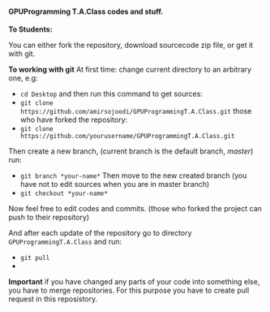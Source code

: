 #### GPUProgramming T.A.Class codes and stuff.

**To Students:**

You can either fork the repository, download sourcecode zip file, or get it with git.

**To working with git**
At first time:
change current directory to an arbitrary one, e.g:
* `cd Desktop`
and then run this command to get sources:
* `git clone https://github.com/amirsojoodi/GPUProgrammingT.A.Class.git`
those who have forked the repository:
* `git clone https://github.com/yourusername/GPUProgrammingT.A.Class.git`

Then create a new branch, (current branch is the default branch, *master*) run: 
* `git branch *your-name*` 
Then move to the new created branch (you have not to edit sources when you are in master branch)
* `git checkout *your-name*`

Now feel free to edit codes and commits. (those who forked the project can push to their repository)

And after each update of the repository go to directory `GPUProgrammingT.A.Class` and run:
* `git pull`
* 
**Important** 
if you have changed any parts of your code into something else, you have to merge repositories. For this purpose you have to create pull request in this reposistory.
